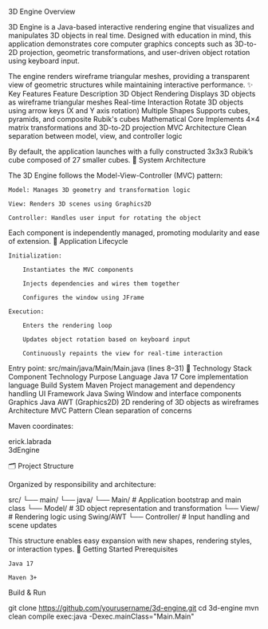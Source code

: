 3D Engine
Overview

3D Engine is a Java-based interactive rendering engine that visualizes and manipulates 3D objects in real time. Designed with education in mind, this application demonstrates core computer graphics concepts such as 3D-to-2D projection, geometric transformations, and user-driven object rotation using keyboard input.

The engine renders wireframe triangular meshes, providing a transparent view of geometric structures while maintaining interactive performance.
✨ Key Features
Feature	Description
3D Object Rendering	Displays 3D objects as wireframe triangular meshes
Real-time Interaction	Rotate 3D objects using arrow keys (X and Y axis rotation)
Multiple Shapes	Supports cubes, pyramids, and composite Rubik's cubes
Mathematical Core	Implements 4×4 matrix transformations and 3D-to-2D projection
MVC Architecture	Clean separation between model, view, and controller logic

By default, the application launches with a fully constructed 3x3x3 Rubik’s cube composed of 27 smaller cubes.
🧱 System Architecture

The 3D Engine follows the Model-View-Controller (MVC) pattern:

    Model: Manages 3D geometry and transformation logic

    View: Renders 3D scenes using Graphics2D

    Controller: Handles user input for rotating the object

Each component is independently managed, promoting modularity and ease of extension.
🚀 Application Lifecycle

    Initialization:

        Instantiates the MVC components

        Injects dependencies and wires them together

        Configures the window using JFrame

    Execution:

        Enters the rendering loop

        Updates object rotation based on keyboard input

        Continuously repaints the view for real-time interaction

Entry point:
src/main/java/Main/Main.java (lines 8–31)
🔧 Technology Stack
Component	Technology	Purpose
Language	Java 17	Core implementation language
Build System	Maven	Project management and dependency handling
UI Framework	Java Swing	Window and interface components
Graphics	Java AWT (Graphics2D)	2D rendering of 3D objects as wireframes
Architecture	MVC Pattern	Clean separation of concerns

Maven coordinates:

<groupId>erick.labrada</groupId>  
<artifactId>3dEngine</artifactId>  

🗂️ Project Structure

Organized by responsibility and architecture:

src/
└── main/
    └── java/
        └── Main/             # Application bootstrap and main class
        └── Model/            # 3D object representation and transformation
        └── View/             # Rendering logic using Swing/AWT
        └── Controller/       # Input handling and scene updates

This structure enables easy expansion with new shapes, rendering styles, or interaction types.
🏁 Getting Started
Prerequisites

    Java 17

    Maven 3+

Build & Run

git clone https://github.com/yourusername/3d-engine.git
cd 3d-engine
mvn clean compile exec:java -Dexec.mainClass="Main.Main"
